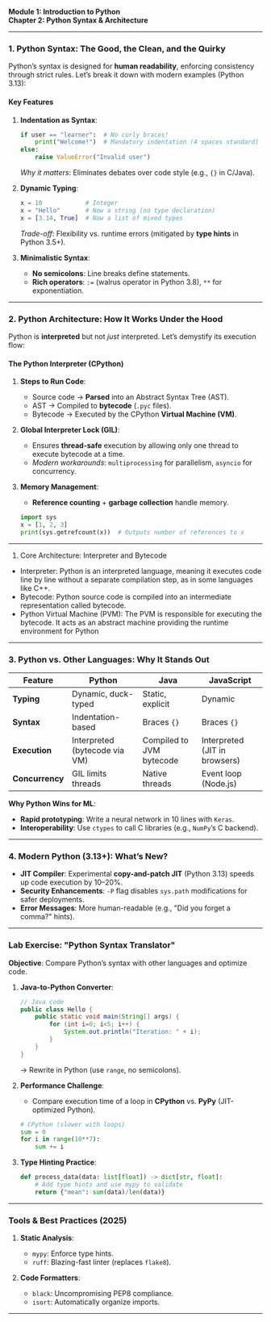 **Module 1: Introduction to Python**  
**Chapter 2: Python Syntax & Architecture**  

---

### **1. Python Syntax: The Good, the Clean, and the Quirky**  
Python’s syntax is designed for **human readability**, enforcing consistency through strict rules. Let’s break it down with modern examples (Python 3.13):  

#### **Key Features**  
1. **Indentation as Syntax**:  
   ```python
   if user == "learner":  # No curly braces!
       print("Welcome!")  # Mandatory indentation (4 spaces standard)
   else:
       raise ValueError("Invalid user")
   ```  
   *Why it matters*: Eliminates debates over code style (e.g., `{}` in C/Java).  

2. **Dynamic Typing**:  
   ```python
   x = 10            # Integer
   x = "Hello"       # Now a string (no type declaration)
   x = [3.14, True]  # Now a list of mixed types
   ```  
   *Trade-off*: Flexibility vs. runtime errors (mitigated by **type hints** in Python 3.5+).  

3. **Minimalistic Syntax**:  
   - **No semicolons**: Line breaks define statements.  
   - **Rich operators**: `:=` (walrus operator in Python 3.8), `**` for exponentiation.  

---

### **2. Python Architecture: How It Works Under the Hood**  
Python is **interpreted** but not *just* interpreted. Let’s demystify its execution flow:  

#### **The Python Interpreter (CPython)**  
1. **Steps to Run Code**:  
   - Source code → **Parsed** into an Abstract Syntax Tree (AST).  
   - AST → Compiled to **bytecode** (`.pyc` files).  
   - Bytecode → Executed by the CPython **Virtual Machine (VM)**.  

2. **Global Interpreter Lock (GIL)**:  
   - Ensures **thread-safe** execution by allowing only one thread to execute bytecode at a time.  
   - *Modern workarounds*: `multiprocessing` for parallelism, `asyncio` for concurrency.  

3. **Memory Management**:  
   - **Reference counting** + **garbage collection** handle memory.  
   ```python
   import sys
   x = [1, 2, 3]
   print(sys.getrefcount(x))  # Outputs number of references to x
   ```  

---
1. Core Architecture: Interpreter and Bytecode 
- Interpreter: Python is an interpreted language, meaning it executes code line by line without a separate compilation step, as in some languages like C++. 
- Bytecode: Python source code is compiled into an intermediate representation called bytecode. 
- Python Virtual Machine (PVM): The PVM is responsible for executing the bytecode. It acts as an abstract machine providing the runtime environment for Python



---

### **3. Python vs. Other Languages: Why It Stands Out**  
| **Feature**          | **Python**                          | **Java**                     | **JavaScript**              |  
|-----------------------|-------------------------------------|------------------------------|------------------------------|  
| **Typing**            | Dynamic, duck-typed                 | Static, explicit              | Dynamic                      |  
| **Syntax**            | Indentation-based                   | Braces `{}`                   | Braces `{}`                  |  
| **Execution**         | Interpreted (bytecode via VM)       | Compiled to JVM bytecode      | Interpreted (JIT in browsers)|  
| **Concurrency**       | GIL limits threads                  | Native threads                | Event loop (Node.js)         |  

**Why Python Wins for ML**:  
- **Rapid prototyping**: Write a neural network in 10 lines with `Keras`.  
- **Interoperability**: Use `ctypes` to call C libraries (e.g., `NumPy`’s C backend).  

---

### **4. Modern Python (3.13+): What’s New?**  
- **JIT Compiler**: Experimental **copy-and-patch JIT** (Python 3.13) speeds up code execution by 10–20%.  
- **Security Enhancements**: `-P` flag disables `sys.path` modifications for safer deployments.  
- **Error Messages**: More human-readable (e.g., "Did you forget a comma?" hints).  

---

### **Lab Exercise: "Python Syntax Translator"**  
**Objective**: Compare Python’s syntax with other languages and optimize code.  
1. **Java-to-Python Converter**:  
   ```java
   // Java code
   public class Hello {
       public static void main(String[] args) {
           for (int i=0; i<5; i++) {
               System.out.println("Iteration: " + i);
           }
       }
   }
   ```  
   → Rewrite in Python (use `range`, no semicolons).  

2. **Performance Challenge**:  
   - Compare execution time of a loop in **CPython** vs. **PyPy** (JIT-optimized Python).  
   ```python
   # CPython (slower with loops)
   sum = 0
   for i in range(10**7):
       sum += i
   ```  

3. **Type Hinting Practice**:  
   ```python
   def process_data(data: list[float]) -> dict[str, float]:
       # Add type hints and use mypy to validate
       return {"mean": sum(data)/len(data)}
   ```  

---

### **Tools & Best Practices (2025)**  
1. **Static Analysis**:  
   - `mypy`: Enforce type hints.  
   - `ruff`: Blazing-fast linter (replaces `flake8`).  

2. **Code Formatters**:  
   - `black`: Uncompromising PEP8 compliance.  
   - `isort`: Automatically organize imports.  

---
